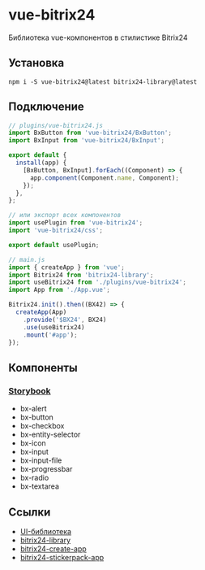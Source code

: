 # vue-bitrix24

Библиотека vue-компонентов в стилистике Bitrix24

## Установка

```nodejs
npm i -S vue-bitrix24@latest bitrix24-library@latest
```

## Подключение
```js
// plugins/vue-bitrix24.js
import BxButton from 'vue-bitrix24/BxButton';
import BxInput from 'vue-bitrix24/BxInput';

export default {
  install(app) {
    [BxButton, BxInput].forEach((Component) => {
      app.component(Component.name, Component);
    });
  },
};

// или экспорт всех компонентов
import usePlugin from 'vue-bitrix24';
import 'vue-bitrix24/css';

export default usePlugin;
```
```js
// main.js
import { createApp } from 'vue';
import Bitrix24 from 'bitrix24-library';
import useBitrix24 from './plugins/vue-bitrix24';
import App from './App.vue';

Bitrix24.init().then((BX42) => {
  createApp(App)
    .provide('$BX24', BX24)
    .use(useBitrix24)
    .mount('#app');
});
```

## Компоненты

### [Storybook](https://astrotrain55.github.io/vue-bitrix24/)

* bx-alert
* bx-button
* bx-checkbox
* bx-entity-selector
* bx-icon
* bx-input
* bx-input-file
* bx-progressbar
* bx-radio
* bx-textarea

## Ссылки

* [UI-библиотека](https://dev.1c-bitrix.ru/api_d7/bitrix/ui/index.php)
* [bitrix24-library](https://www.npmjs.com/package/bitrix24-library)
* [bitrix24-create-app](https://www.npmjs.com/package/bitrix24-create-app)
* [bitrix24-stickerpack-app](https://github.com/astrotrain55/bitrix24-stickerpack-app)
